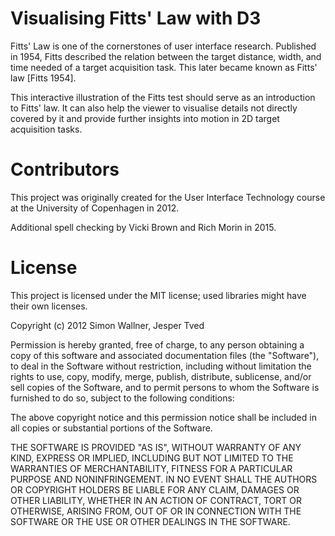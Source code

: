 # Visualising Fitts' Law with D3

Fitts' Law is one of the cornerstones of user interface research. Published in 1954, Fitts described the relation between the target distance, width, and time needed of a target acquisition task. This later became known as Fitts' law [Fitts 1954].

This interactive illustration of the Fitts test should serve as an introduction to Fitts' law. It can also help the viewer to visualise details not directly covered by it and provide further insights into motion in 2D target acquisition tasks.

# Contributors
This project was originally created for the User Interface Technology course at the University of Copenhagen in 2012.

Additional spell checking by Vicki Brown and Rich Morin in 2015.

# License
This project is licensed under the MIT license; used libraries might have their own licenses.

Copyright (c) 2012 Simon Wallner, Jesper Tved

Permission is hereby granted, free of charge, to any person obtaining a copy of this software and associated documentation files (the "Software"), to deal in the Software without restriction, including without limitation the rights to use, copy, modify, merge, publish, distribute, sublicense, and/or sell copies of the Software, and to permit persons to whom the Software is furnished to do so, subject to the following conditions:

The above copyright notice and this permission notice shall be included in all copies or substantial portions of the Software.

THE SOFTWARE IS PROVIDED "AS IS", WITHOUT WARRANTY OF ANY KIND, EXPRESS OR IMPLIED, INCLUDING BUT NOT LIMITED TO THE WARRANTIES OF MERCHANTABILITY, FITNESS FOR A PARTICULAR PURPOSE AND NONINFRINGEMENT. IN NO EVENT SHALL THE AUTHORS OR COPYRIGHT HOLDERS BE LIABLE FOR ANY CLAIM, DAMAGES OR OTHER LIABILITY, WHETHER IN AN ACTION OF CONTRACT, TORT OR OTHERWISE, ARISING FROM, OUT OF OR IN CONNECTION WITH THE SOFTWARE OR THE USE OR OTHER DEALINGS IN THE SOFTWARE.
